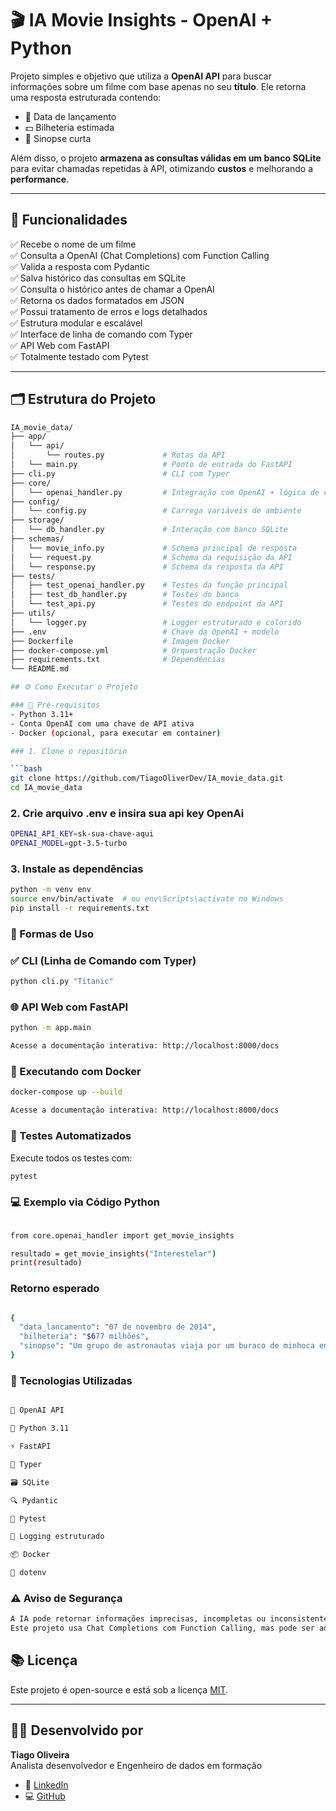 # 🎬 IA Movie Insights - OpenAI + Python

Projeto simples e objetivo que utiliza a **OpenAI API** para buscar informações sobre um filme com base apenas no seu **título**. Ele retorna uma resposta estruturada contendo:

- 📅 Data de lançamento  
- 💵 Bilheteria estimada  
- 📝 Sinopse curta  

Além disso, o projeto **armazena as consultas válidas em um banco SQLite** para evitar chamadas repetidas à API, otimizando **custos** e melhorando a **performance**.

---

## 🚀 Funcionalidades

✅ Recebe o nome de um filme  
✅ Consulta a OpenAI (Chat Completions) com Function Calling  
✅ Valida a resposta com Pydantic  
✅ Salva histórico das consultas em SQLite  
✅ Consulta o histórico antes de chamar a OpenAI  
✅ Retorna os dados formatados em JSON  
✅ Possui tratamento de erros e logs detalhados  
✅ Estrutura modular e escalável  
✅ Interface de linha de comando com Typer  
✅ API Web com FastAPI  
✅ Totalmente testado com Pytest  

---

## 🗂️ Estrutura do Projeto

```bash
IA_movie_data/
├── app/
│   └── api/
│       └── routes.py             # Rotas da API
│   └── main.py                   # Ponto de entrada do FastAPI
├── cli.py                        # CLI com Typer
├── core/
│   └── openai_handler.py         # Integração com OpenAI + lógica de cache
├── config/
│   └── config.py                 # Carrega variáveis de ambiente
├── storage/
│   └── db_handler.py             # Interação com banco SQLite
├── schemas/
│   └── movie_info.py             # Schema principal de resposta
│   └── request.py                # Schema da requisição da API
│   └── response.py               # Schema da resposta da API
├── tests/
│   ├── test_openai_handler.py    # Testes da função principal
│   ├── test_db_handler.py        # Testes do banco
│   └── test_api.py               # Testes do endpoint da API
├── utils/
│   └── logger.py                 # Logger estruturado e colorido
├── .env                          # Chave da OpenAI + modelo
├── Dockerfile                    # Imagem Docker
├── docker-compose.yml            # Orquestração Docker
├── requirements.txt              # Dependências
└── README.md              

## ⚙️ Como Executar o Projeto

### 🔧 Pré-requisitos
- Python 3.11+   
- Conta OpenAI com uma chave de API ativa
- Docker (opcional, para executar em container)

### 1. Clone o repositório

```bash
git clone https://github.com/TiagoOliverDev/IA_movie_data.git
cd IA_movie_data
```

### 2. Crie arquivo .env e insira sua api key OpenAi

```bash
OPENAI_API_KEY=sk-sua-chave-aqui
OPENAI_MODEL=gpt-3.5-turbo
```

### 3. Instale as dependências

```bash
python -m venv env
source env/bin/activate  # ou env\Scripts\activate no Windows
pip install -r requirements.txt
```

### 🎯 Formas de Uso


### ✅ CLI (Linha de Comando com Typer)

```bash
python cli.py "Titanic"
```

### 🌐 API Web com FastAPI

```bash
python -m app.main  

Acesse a documentação interativa: http://localhost:8000/docs
```

### 🐳 Executando com Docker

```bash
docker-compose up --build

Acesse a documentação interativa: http://localhost:8000/docs
```


### 🧪 Testes Automatizados

Execute todos os testes com:

```bash
pytest
```


### 💻 Exemplo via Código Python

```bash

from core.openai_handler import get_movie_insights

resultado = get_movie_insights("Interestelar")
print(resultado)

```

### Retorno esperado

```bash

{
  "data_lancamento": "07 de novembro de 2014",
  "bilheteria": "$677 milhões",
  "sinopse": "Um grupo de astronautas viaja por um buraco de minhoca em busca de um novo lar para a humanidade."
}

```


### 🧩 Tecnologias Utilizadas

```bash

🧠 OpenAI API

🐍 Python 3.11

⚡ FastAPI

🧰 Typer

🗃️ SQLite

🔍 Pydantic

🧪 Pytest

🧾 Logging estruturado

📦 Docker

📁 dotenv

```


### ⚠️ Aviso de Segurança

```bash
A IA pode retornar informações imprecisas, incompletas ou inconsistentes, especialmente se o título for ambíguo ou desconhecido.
Este projeto usa Chat Completions com Function Calling, mas pode ser adaptado para a Assistants API.
```


## 📚 Licença

Este projeto é open-source e está sob a licença [MIT](LICENSE).

---

## 👨‍💻 Desenvolvido por

**Tiago Oliveira**  
Analista desenvolvedor e Engenheiro de dados em formação

- 💼 [LinkedIn](https://www.linkedin.com/in/tiago-oliveira-49a2a6205/)
- 💻 [GitHub](https://github.com/TiagoOliverDev)